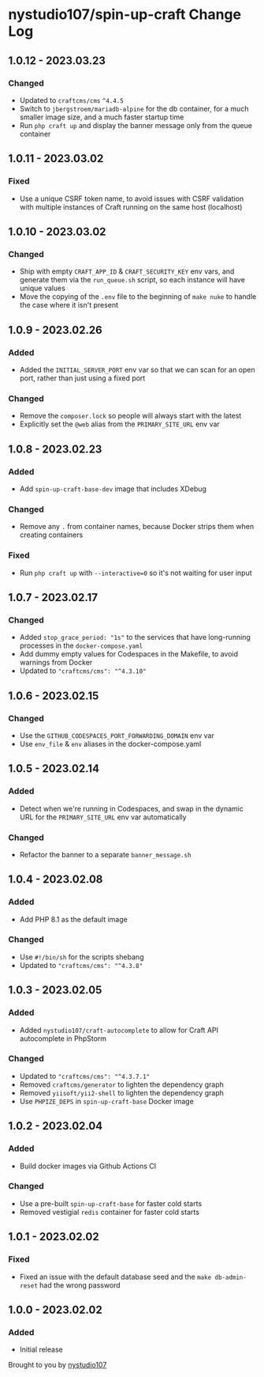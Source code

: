 # nystudio107/spin-up-craft Change Log

## 1.0.12 - 2023.03.23
### Changed
* Updated to `craftcms/cms` `^4.4.5`
* Switch to `jbergstroem/mariadb-alpine` for the db container, for a much smaller image size, and a much faster startup time
* Run `php craft up` and display the banner message only from the queue container

## 1.0.11 - 2023.03.02
### Fixed
* Use a unique CSRF token name, to avoid issues with CSRF validation with multiple instances of Craft running on the same host (localhost)

## 1.0.10 - 2023.03.02
### Changed
* Ship with empty `CRAFT_APP_ID` & `CRAFT_SECURITY_KEY` env vars, and generate them via the `run_queue.sh` script, so each instance will have unique values
* Move the copying of the `.env` file to the beginning of `make nuke` to handle the case where it isn't present

## 1.0.9 - 2023.02.26
### Added
* Added the `INITIAL_SERVER_PORT` env var so that we can scan for an open port, rather than just using a fixed port

### Changed
* Remove the `composer.lock` so people will always start with the latest
* Explicitly set the `@web` alias from the `PRIMARY_SITE_URL` env var

## 1.0.8 - 2023.02.23
### Added
* Add `spin-up-craft-base-dev` image that includes XDebug

### Changed
* Remove any `.` from container names, because Docker strips them when creating containers

### Fixed
* Run `php craft up` with `--interactive=0` so it's not waiting for user input

## 1.0.7 - 2023.02.17
### Changed
* Added `stop_grace_period: "1s"` to the services that have long-running processes in the `docker-compose.yaml`
* Add dummy empty values for Codespaces in the Makefile, to avoid warnings from Docker
* Updated to `"craftcms/cms": "^4.3.10"`

## 1.0.6 - 2023.02.15
### Changed
* Use the `GITHUB_CODESPACES_PORT_FORWARDING_DOMAIN` env var
* Use `env_file` & `env` aliases in the docker-compose.yaml

## 1.0.5 - 2023.02.14
### Added
* Detect when we're running in Codespaces, and swap in the dynamic URL for the `PRIMARY_SITE_URL` env var automatically

### Changed
* Refactor the banner to a separate `banner_message.sh`

## 1.0.4 - 2023.02.08
### Added
*  Add PHP 8.1 as the default image

### Changed
* Use `#!/bin/sh` for the scripts shebang
* Updated to `"craftcms/cms": "^4.3.8"`

## 1.0.3 - 2023.02.05
### Added
* Added `nystudio107/craft-autocomplete` to allow for Craft API autocomplete in PhpStorm

### Changed
* Updated to `"craftcms/cms": "^4.3.7.1"`
* Removed `craftcms/generator` to lighten the dependency graph
* Removed `yiisoft/yii2-shell` to lighten the dependency graph
* Use `PHPIZE_DEPS` in `spin-up-craft-base` Docker image

## 1.0.2 - 2023.02.04
### Added
* Build docker images via Github Actions CI

### Changed
* Use a pre-built `spin-up-craft-base` for faster cold starts
* Removed vestigial `redis` container for faster cold starts

## 1.0.1 - 2023.02.02
### Fixed
* Fixed an issue with the default database seed and the `make db-admin-reset` had the wrong password

## 1.0.0 - 2023.02.02
### Added
* Initial release

Brought to you by [nystudio107](https://nystudio107.com/)
